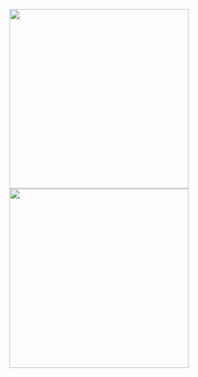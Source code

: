 <img width="320px" 
    src="https://github-readme-stats.vercel.app/api/top-langs/?username=gabriel4g&hide=html&layout=compact&theme=radical" alt="">
<img width="320px"
src="https://github-readme-stats.vercel.app/api?username=gabriel4g&theme=radical" alt="">
